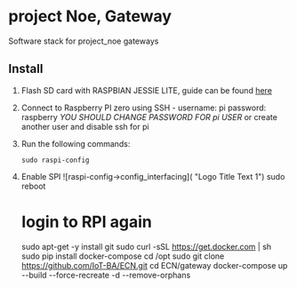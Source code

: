 # project Noe, Gateway
Software stack for project_noe gateways

## Install

1. Flash SD card with RASPBIAN JESSIE LITE, guide can be found [here](https://www.raspberrypi.org/documentation/installation/installing-images/)

2. Connect to Raspberry PI zero using SSH - username: pi  password: raspberry
	_YOU SHOULD CHANGE PASSWORD FOR pi USER_ or create another user and disable ssh for pi

3. Run the following commands:
	```
    sudo raspi-config
    ```
4. Enable SPI
![raspi-config->config_interfacing]( "Logo Title Text 1")
    sudo reboot
    # login to RPI again
    sudo apt-get -y install git
    sudo curl -sSL https://get.docker.com | sh
    sudo pip install docker-compose
    cd /opt
    sudo git clone https://github.com/IoT-BA/ECN.git
    cd ECN/gateway
    docker-compose up --build --force-recreate -d --remove-orphans
